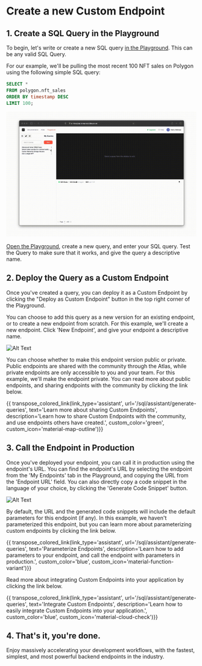 # Create a new Custom Endpoint

## 1. Create a SQL Query in the Playground

To begin, let's write or create a new SQL query [in the Playground](https://app.transpose.io/playground).  This can be any valid SQL Query.

For our example, we'll be pulling the most recent 100 NFT sales on Polygon using the following simple SQL query:

``` sql
SELECT *
FROM polygon.nft_sales 
ORDER BY timestamp DESC
LIMIT 100;
```

![Alt Text](../assets/custom-endpoint/create-query.gif)

[Open the Playground](https://app.transpose.io/playground), create a new query, and enter your SQL query.  Test the Query to make sure that it works, and give the query a descriptive name.

## 2. Deploy the Query as a Custom Endpoint

Once you've created a query, you can deploy it as a Custom Endpoint by clicking the "Deploy as Custom Endpoint" button in the top right corner of the Playground.

You can choose to add this query as a new version for an existing endpoint, or to create a new endpoint from scratch.  For this example, we'll create a new endpoint.  Click 'New Endpoint', and give your endpoint a descriptive name.

![Alt Text](../assets/custom-endpoint/deploy-query.gif)

You can choose whether to make this endpoint version public or private.  Public endpoints are shared with the community through the Atlas, while private endpoints are only accessible to you and your team.  For this example, we'll make the endpoint private.  You can read more about public endpoints, and sharing endpoints with the community by clicking the link below.

{{ transpose_colored_link(link_type='assistant', url='/sql/assistant/generate-queries', text='Learn more about sharing Custom Endpoints', description='Learn how to share Custom Endpoints with the community, and use endpoints others have created.', custom_color='green', custom_icon='material-map-outline')}}

## 3. Call the Endpoint in Production

Once you've deployed your endpoint, you can call it in production using the endpoint's URL.  You can find the endpoint's URL by selecting the endpoint from the 'My Endpoints' tab in the Playground, and copying the URL from the 'Endpoint URL' field.  You can also directly copy a code snippet in the language of your choice, by clicking the 'Generate Code Snippet' button.

![Alt Text](../assets/custom-endpoint/integrate-query.gif)

By default, the URL and the generated code snippets will include the default parameters for this endpoint (if any).  In this example, we haven't parameterized this endpoint, but you can learn more about parameterizing custom endpoints by clicking the link below.

{{ transpose_colored_link(link_type='assistant', url='/sql/assistant/generate-queries', text='Parameterize Endpoints', description='Learn how to add parameters to your endpoint, and call the endpoint with parameters in production.', custom_color='blue', custom_icon='material-function-variant')}}

Read more about integrating Custom Endpoints into your application by clicking the link below.

{{ transpose_colored_link(link_type='assistant', url='/sql/assistant/generate-queries', text='Integrate Custom Endpoints', description='Learn how to easily integrate Custom Endpoints into your application.', custom_color='blue', custom_icon='material-cloud-check')}}

## 4. That's it, you're done.

Enjoy massively accelerating your development workflows, with the fastest, simplest, and most powerful backend endpoints in the industry.
